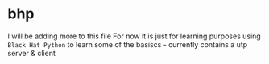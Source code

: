# bhp 
I will be adding more to this file
For now it is just for learning purposes using `Black Hat Python` to learn some of the basiscs - currently contains a utp server & client